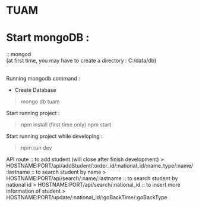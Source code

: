 # TUAM

<h1>Start mongoDB : </h1>
:: mongod <br/>
(at first time, you may have to create a directory : C:/data/db) <br/><br/>

Running mongodb command :
- Create Database
> mongo
> db tuam

Start running project :
> npm install (first time only)
> npm start

Start running project while developing :
> npm run dev

API route
:: to add student (will close after finish development)
    > HOSTNAME:PORT/api/addStudent/:order_id/:national_id/:name_type/:name/:lastname
:: to search student by name
    > HOSTNAME:PORT/api/search/:name/:lastname
:: to search student by national id
    > HOSTNAME:PORT/api/search/:national_id
:: to insert more information of student
    > HOSTNAME:PORT/update/:national_id/:goBackTime/:goBackType
